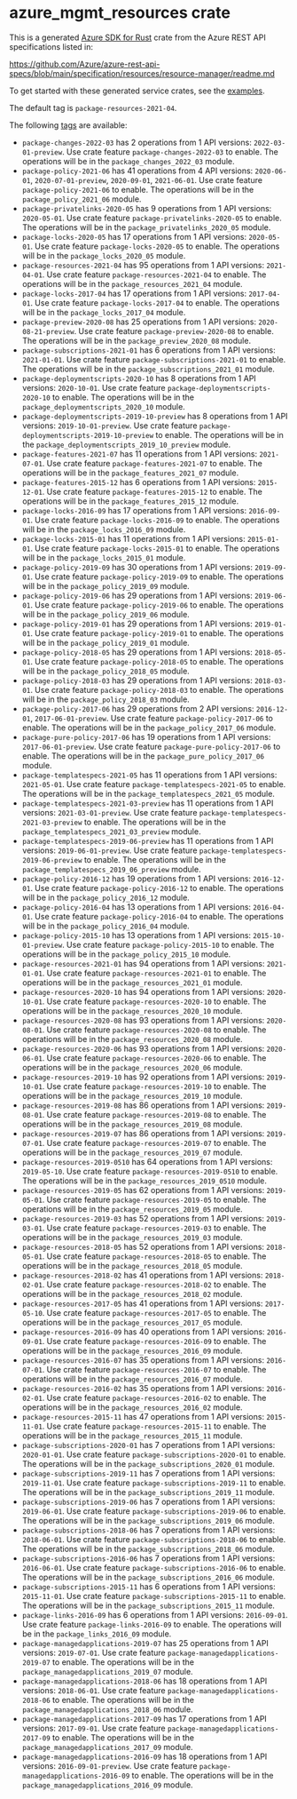 # azure_mgmt_resources crate

This is a generated [Azure SDK for Rust](https://github.com/Azure/azure-sdk-for-rust) crate from the Azure REST API specifications listed in:

https://github.com/Azure/azure-rest-api-specs/blob/main/specification/resources/resource-manager/readme.md

To get started with these generated service crates, see the [examples](https://github.com/Azure/azure-sdk-for-rust/blob/main/services/README.md#examples).

The default tag is `package-resources-2021-04`.

The following [tags](https://github.com/Azure/azure-sdk-for-rust/blob/main/services/tags.md) are available:

- `package-changes-2022-03` has 2 operations from 1 API versions: `2022-03-01-preview`. Use crate feature `package-changes-2022-03` to enable. The operations will be in the `package_changes_2022_03` module.
- `package-policy-2021-06` has 41 operations from 4 API versions: `2020-06-01`, `2020-07-01-preview`, `2020-09-01`, `2021-06-01`. Use crate feature `package-policy-2021-06` to enable. The operations will be in the `package_policy_2021_06` module.
- `package-privatelinks-2020-05` has 9 operations from 1 API versions: `2020-05-01`. Use crate feature `package-privatelinks-2020-05` to enable. The operations will be in the `package_privatelinks_2020_05` module.
- `package-locks-2020-05` has 17 operations from 1 API versions: `2020-05-01`. Use crate feature `package-locks-2020-05` to enable. The operations will be in the `package_locks_2020_05` module.
- `package-resources-2021-04` has 95 operations from 1 API versions: `2021-04-01`. Use crate feature `package-resources-2021-04` to enable. The operations will be in the `package_resources_2021_04` module.
- `package-locks-2017-04` has 17 operations from 1 API versions: `2017-04-01`. Use crate feature `package-locks-2017-04` to enable. The operations will be in the `package_locks_2017_04` module.
- `package-preview-2020-08` has 25 operations from 1 API versions: `2020-08-21-preview`. Use crate feature `package-preview-2020-08` to enable. The operations will be in the `package_preview_2020_08` module.
- `package-subscriptions-2021-01` has 6 operations from 1 API versions: `2021-01-01`. Use crate feature `package-subscriptions-2021-01` to enable. The operations will be in the `package_subscriptions_2021_01` module.
- `package-deploymentscripts-2020-10` has 8 operations from 1 API versions: `2020-10-01`. Use crate feature `package-deploymentscripts-2020-10` to enable. The operations will be in the `package_deploymentscripts_2020_10` module.
- `package-deploymentscripts-2019-10-preview` has 8 operations from 1 API versions: `2019-10-01-preview`. Use crate feature `package-deploymentscripts-2019-10-preview` to enable. The operations will be in the `package_deploymentscripts_2019_10_preview` module.
- `package-features-2021-07` has 11 operations from 1 API versions: `2021-07-01`. Use crate feature `package-features-2021-07` to enable. The operations will be in the `package_features_2021_07` module.
- `package-features-2015-12` has 6 operations from 1 API versions: `2015-12-01`. Use crate feature `package-features-2015-12` to enable. The operations will be in the `package_features_2015_12` module.
- `package-locks-2016-09` has 17 operations from 1 API versions: `2016-09-01`. Use crate feature `package-locks-2016-09` to enable. The operations will be in the `package_locks_2016_09` module.
- `package-locks-2015-01` has 11 operations from 1 API versions: `2015-01-01`. Use crate feature `package-locks-2015-01` to enable. The operations will be in the `package_locks_2015_01` module.
- `package-policy-2019-09` has 30 operations from 1 API versions: `2019-09-01`. Use crate feature `package-policy-2019-09` to enable. The operations will be in the `package_policy_2019_09` module.
- `package-policy-2019-06` has 29 operations from 1 API versions: `2019-06-01`. Use crate feature `package-policy-2019-06` to enable. The operations will be in the `package_policy_2019_06` module.
- `package-policy-2019-01` has 29 operations from 1 API versions: `2019-01-01`. Use crate feature `package-policy-2019-01` to enable. The operations will be in the `package_policy_2019_01` module.
- `package-policy-2018-05` has 29 operations from 1 API versions: `2018-05-01`. Use crate feature `package-policy-2018-05` to enable. The operations will be in the `package_policy_2018_05` module.
- `package-policy-2018-03` has 29 operations from 1 API versions: `2018-03-01`. Use crate feature `package-policy-2018-03` to enable. The operations will be in the `package_policy_2018_03` module.
- `package-policy-2017-06` has 29 operations from 2 API versions: `2016-12-01`, `2017-06-01-preview`. Use crate feature `package-policy-2017-06` to enable. The operations will be in the `package_policy_2017_06` module.
- `package-pure-policy-2017-06` has 19 operations from 1 API versions: `2017-06-01-preview`. Use crate feature `package-pure-policy-2017-06` to enable. The operations will be in the `package_pure_policy_2017_06` module.
- `package-templatespecs-2021-05` has 11 operations from 1 API versions: `2021-05-01`. Use crate feature `package-templatespecs-2021-05` to enable. The operations will be in the `package_templatespecs_2021_05` module.
- `package-templatespecs-2021-03-preview` has 11 operations from 1 API versions: `2021-03-01-preview`. Use crate feature `package-templatespecs-2021-03-preview` to enable. The operations will be in the `package_templatespecs_2021_03_preview` module.
- `package-templatespecs-2019-06-preview` has 11 operations from 1 API versions: `2019-06-01-preview`. Use crate feature `package-templatespecs-2019-06-preview` to enable. The operations will be in the `package_templatespecs_2019_06_preview` module.
- `package-policy-2016-12` has 19 operations from 1 API versions: `2016-12-01`. Use crate feature `package-policy-2016-12` to enable. The operations will be in the `package_policy_2016_12` module.
- `package-policy-2016-04` has 13 operations from 1 API versions: `2016-04-01`. Use crate feature `package-policy-2016-04` to enable. The operations will be in the `package_policy_2016_04` module.
- `package-policy-2015-10` has 13 operations from 1 API versions: `2015-10-01-preview`. Use crate feature `package-policy-2015-10` to enable. The operations will be in the `package_policy_2015_10` module.
- `package-resources-2021-01` has 94 operations from 1 API versions: `2021-01-01`. Use crate feature `package-resources-2021-01` to enable. The operations will be in the `package_resources_2021_01` module.
- `package-resources-2020-10` has 94 operations from 1 API versions: `2020-10-01`. Use crate feature `package-resources-2020-10` to enable. The operations will be in the `package_resources_2020_10` module.
- `package-resources-2020-08` has 93 operations from 1 API versions: `2020-08-01`. Use crate feature `package-resources-2020-08` to enable. The operations will be in the `package_resources_2020_08` module.
- `package-resources-2020-06` has 93 operations from 1 API versions: `2020-06-01`. Use crate feature `package-resources-2020-06` to enable. The operations will be in the `package_resources_2020_06` module.
- `package-resources-2019-10` has 92 operations from 1 API versions: `2019-10-01`. Use crate feature `package-resources-2019-10` to enable. The operations will be in the `package_resources_2019_10` module.
- `package-resources-2019-08` has 86 operations from 1 API versions: `2019-08-01`. Use crate feature `package-resources-2019-08` to enable. The operations will be in the `package_resources_2019_08` module.
- `package-resources-2019-07` has 86 operations from 1 API versions: `2019-07-01`. Use crate feature `package-resources-2019-07` to enable. The operations will be in the `package_resources_2019_07` module.
- `package-resources-2019-0510` has 64 operations from 1 API versions: `2019-05-10`. Use crate feature `package-resources-2019-0510` to enable. The operations will be in the `package_resources_2019_0510` module.
- `package-resources-2019-05` has 62 operations from 1 API versions: `2019-05-01`. Use crate feature `package-resources-2019-05` to enable. The operations will be in the `package_resources_2019_05` module.
- `package-resources-2019-03` has 52 operations from 1 API versions: `2019-03-01`. Use crate feature `package-resources-2019-03` to enable. The operations will be in the `package_resources_2019_03` module.
- `package-resources-2018-05` has 52 operations from 1 API versions: `2018-05-01`. Use crate feature `package-resources-2018-05` to enable. The operations will be in the `package_resources_2018_05` module.
- `package-resources-2018-02` has 41 operations from 1 API versions: `2018-02-01`. Use crate feature `package-resources-2018-02` to enable. The operations will be in the `package_resources_2018_02` module.
- `package-resources-2017-05` has 41 operations from 1 API versions: `2017-05-10`. Use crate feature `package-resources-2017-05` to enable. The operations will be in the `package_resources_2017_05` module.
- `package-resources-2016-09` has 40 operations from 1 API versions: `2016-09-01`. Use crate feature `package-resources-2016-09` to enable. The operations will be in the `package_resources_2016_09` module.
- `package-resources-2016-07` has 35 operations from 1 API versions: `2016-07-01`. Use crate feature `package-resources-2016-07` to enable. The operations will be in the `package_resources_2016_07` module.
- `package-resources-2016-02` has 35 operations from 1 API versions: `2016-02-01`. Use crate feature `package-resources-2016-02` to enable. The operations will be in the `package_resources_2016_02` module.
- `package-resources-2015-11` has 47 operations from 1 API versions: `2015-11-01`. Use crate feature `package-resources-2015-11` to enable. The operations will be in the `package_resources_2015_11` module.
- `package-subscriptions-2020-01` has 7 operations from 1 API versions: `2020-01-01`. Use crate feature `package-subscriptions-2020-01` to enable. The operations will be in the `package_subscriptions_2020_01` module.
- `package-subscriptions-2019-11` has 7 operations from 1 API versions: `2019-11-01`. Use crate feature `package-subscriptions-2019-11` to enable. The operations will be in the `package_subscriptions_2019_11` module.
- `package-subscriptions-2019-06` has 7 operations from 1 API versions: `2019-06-01`. Use crate feature `package-subscriptions-2019-06` to enable. The operations will be in the `package_subscriptions_2019_06` module.
- `package-subscriptions-2018-06` has 7 operations from 1 API versions: `2018-06-01`. Use crate feature `package-subscriptions-2018-06` to enable. The operations will be in the `package_subscriptions_2018_06` module.
- `package-subscriptions-2016-06` has 7 operations from 1 API versions: `2016-06-01`. Use crate feature `package-subscriptions-2016-06` to enable. The operations will be in the `package_subscriptions_2016_06` module.
- `package-subscriptions-2015-11` has 6 operations from 1 API versions: `2015-11-01`. Use crate feature `package-subscriptions-2015-11` to enable. The operations will be in the `package_subscriptions_2015_11` module.
- `package-links-2016-09` has 6 operations from 1 API versions: `2016-09-01`. Use crate feature `package-links-2016-09` to enable. The operations will be in the `package_links_2016_09` module.
- `package-managedapplications-2019-07` has 25 operations from 1 API versions: `2019-07-01`. Use crate feature `package-managedapplications-2019-07` to enable. The operations will be in the `package_managedapplications_2019_07` module.
- `package-managedapplications-2018-06` has 18 operations from 1 API versions: `2018-06-01`. Use crate feature `package-managedapplications-2018-06` to enable. The operations will be in the `package_managedapplications_2018_06` module.
- `package-managedapplications-2017-09` has 17 operations from 1 API versions: `2017-09-01`. Use crate feature `package-managedapplications-2017-09` to enable. The operations will be in the `package_managedapplications_2017_09` module.
- `package-managedapplications-2016-09` has 18 operations from 1 API versions: `2016-09-01-preview`. Use crate feature `package-managedapplications-2016-09` to enable. The operations will be in the `package_managedapplications_2016_09` module.